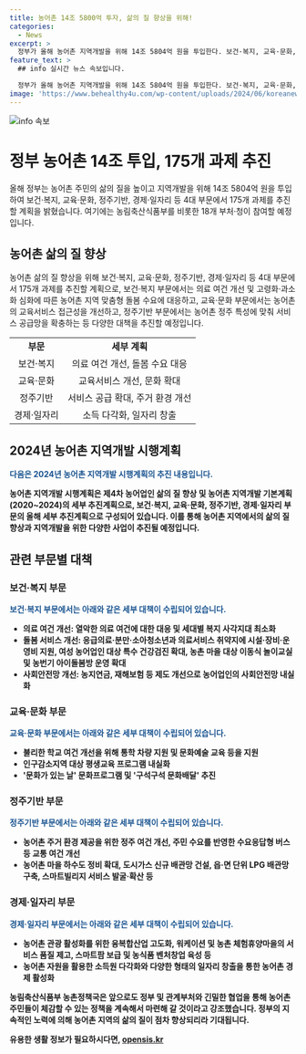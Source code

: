```yaml
---
title: 농어촌 14조 5800억 투자, 삶의 질 향상을 위해!
categories:
  - News
excerpt: >
  정부가 올해 농어촌 지역개발을 위해 14조 5804억 원을 투입한다. 보건·복지, 교육·문화, 정주기반, 경제·일자리 등 4대 부문에서 175개 과제를 추진하는데, 이는 농어업인 삶의 질 향상과 지역개발을 위한 계획이다. 이에 따라 보건·복지 부문은 의료 여건 개선과 농촌 아이돌봄방 운영 등을 계획하고, 교육·문화 부문은 농촌 학교 여건을 고려한 지원 및 문화프로그램을 추진한다. 또한, 정주기반 부문에서는 주거 환경 개선과 ICT를 활용한 스마트빌리지 서비스를 확대하고, 경제·일자리 부문에서는 농어촌 관광 활성화와 농식품 벤처창업 육성 등을 통해 새로운 일자리 창출을 지원할 계획이다.
feature_text: >
  ## info 실시간 뉴스 속보입니다.

  정부가 올해 농어촌 지역개발을 위해 14조 5804억 원을 투입한다. 보건·복지, 교육·문화, 정주기반, 경제·일자리 등 4대 부문에서 175개 과제를 추진하는데, 이는 농어업인 삶의 질 향상과 지역개발을 위한 계획이다. 이에 따라 보건·복지 부문은 의료 여건 개선과 농촌 아이돌봄방 운영 등을 계획하고, 교육·문화 부문은 농촌 학교 여건을 고려한 지원 및 문화프로그램을 추진한다. 또한, 정주기반 부문에서는 주거 환경 개선과 ICT를 활용한 스마트빌리지 서비스를 확대하고, 경제·일자리 부문에서는 농어촌 관광 활성화와 농식품 벤처창업 육성 등을 통해 새로운 일자리 창출을 지원할 계획이다.
image: 'https://www.behealthy4u.com/wp-content/uploads/2024/06/koreanews.jpg'
---
```


<p><img src="https://www.behealthy4u.com/wp-content/uploads/2024/06/koreanews.jpg" alt="info 속보" /></p>

<h1>정부 농어촌 14조 투입, 175개 과제 추진</h1>

<p data-ke-size="size16">올해 정부는 농어촌 주민의 삶의 질을 높이고 지역개발을 위해 14조 5804억 원을 투입하여 보건·복지, 교육·문화, 정주기반, 경제·일자리 등 4대 부문에서 175개 과제를 추진할 계획을 밝혔습니다. 여기에는 농림축산식품부를 비롯한 18개 부처·청이 참여할 예정입니다.</p>

<h2>농어촌 삶의 질 향상</h2>

<p data-ke-size="size16">농어촌 삶의 질 향상을 위해 보건·복지, 교육·문화, 정주기반, 경제·일자리 등 4대 부문에서 175개 과제를 추진할 계획으로, 보건·복지 부문에서는 의료 여건 개선 및 고령화·과소화 심화에 따른 농어촌 지역 맞춤형 돌봄 수요에 대응하고, 교육·문화 부문에서는 농어촌의 교육서비스 접근성을 개선하고, 정주기반 부문에서는 농어촌 정주 특성에 맞춰 서비스 공급망을 확충하는 등 다양한 대책을 추진할 예정입니다.</p>

<table>
    <tr>
        <td style="text-align: center; height: 17px;"><b>부문</b></td>
        <td style="text-align: center; height: 17px;"><b>세부 계획</b></td>
    </tr>
    <tr>
        <td style="text-align: center; height: 17px;">보건·복지</td>
        <td style="text-align: center; height: 17px;">의료 여건 개선, 돌봄 수요 대응</td>
    </tr>
    <tr>
        <td style="text-align: center; height: 17px;">교육·문화</td>
        <td style="text-align: center; height: 17px;">교육서비스 개선, 문화 확대</td>
    </tr>
    <tr>
        <td style="text-align: center; height: 17px;">정주기반</td>
        <td style="text-align: center; height: 17px;">서비스 공급 확대, 주거 환경 개선</td>
    </tr>
    <tr>
        <td style="text-align: center; height: 17px;">경제·일자리</td>
        <td style="text-align: center; height: 17px;">소득 다각화, 일자리 창출</td>
    </tr>
</table>

<h2>2024년 농어촌 지역개발 시행계획</h2>

<p><b><span style="color: #1a5490;">다음은 2024년 농어촌 지역개발 시행계획의 추진 내용입니다.</span><b></p>

<p data-ke-size="size16">
농어촌 지역개발 시행계획은 제4차 농어업인 삶의 질 향상 및 농어촌 지역개발 기본계획(2020~2024)의 세부 추진계획으로, 보건·복지, 교육·문화, 정주기반, 경제·일자리 부문의 올해 세부 추진계획으로 구성되어 있습니다. 이를 통해 농어촌 지역에서의 삶의 질 향상과 지역개발을 위한 다양한 사업이 추진될 예정입니다.
</p>

<h2>관련 부문별 대책</h2>

<h3>보건·복지 부문</h3>

<p><b><span style="color: #1a5490;">보건·복지 부문에서는 아래와 같은 세부 대책이 수립되어 있습니다.
</span><b></p>

<ul>
    <li><b>의료 여건 개선:</b> 열악한 의료 여건에 대한 대응 및 세대별 복지 사각지대 최소화</li>
    <li><b>돌봄 서비스 개선:</b> 응급의료·분만·소아청소년과 의료서비스 취약지에 시설·장비·운영비 지원, 여성 농어업인 대상 특수 건강검진 확대, 농촌 마을 대상 이동식 놀이교실 및 농번기 아이돌봄방 운영 확대</li>
    <li><b>사회안전망 개선:</b> 농지연금, 재해보험 등 제도 개선으로 농어업인의 사회안전망 내실화</li>
</ul>

<h3>교육·문화 부문</h3>

<p><b><span style="color: #1a5490;">교육·문화 부문에서는 아래와 같은 세부 대책이 수립되어 있습니다.
</span><b></p>

<ul>
    <li>불리한 학교 여건 개선을 위해 통학 차량 지원 및 문화예술 교육 등을 지원</li>
    <li>인구감소지역 대상 평생교육 프로그램 내실화</li>
    <li>'문화가 있는 날' 문화프로그램 및 '구석구석 문화배달' 추진</li>
</ul>

<h3>정주기반 부문</h3>

<p><b><span style="color: #1a5490;">정주기반 부문에서는 아래와 같은 세부 대책이 수립되어 있습니다.
</span><b></p>

<ul>
    <li>농어촌 주거 환경 제공을 위한 정주 여건 개선, 주민 수요를 반영한 수요응답형 버스 등 교통 여건 개선</li>
    <li>농어촌 마을 하수도 정비 확대, 도시가스 신규 배관망 건설, 읍·면 단위 LPG 배관망 구축, 스마트빌리지 서비스 발굴·확산 등</li>
</ul>

<h3>경제·일자리 부문</h3>

<p><b><span style="color: #1a5490;">경제·일자리 부문에서는 아래와 같은 세부 대책이 수립되어 있습니다.
</span><b></p>

<ul>
    <li>농어촌 관광 활성화를 위한 융복합산업 고도화, 워케이션 및 농촌 체험휴양마을의 서비스 품질 제고, 스마트팜 보급 및 농식품 벤처창업 육성 등</li>
    <li>농어촌 자원을 활용한 소득원 다각화와 다양한 형태의 일자리 창출을 통한 농어촌 경제 활성화</li>
</ul>

<p data-ke-size="size16">농림축산식품부 농촌정책국은 앞으로도 정부 및 관계부처와 긴밀한 협업을 통해 농어촌 주민들이 체감할 수 있는 정책을 계속해서 마련해 갈 것이라고 강조했습니다. 정부의 지속적인 노력에 의해 농어촌 지역의 삶의 질이 점차 향상되리라 기대됩니다.</p>
유용한 생활 정보가 필요하시다면, <a href="https://opensis.kr" rel="dofollow">opensis.kr</a>


